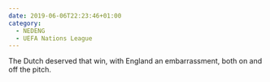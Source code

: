```yaml
---
date: 2019-06-06T22:23:46+01:00
category:
  - NEDENG
  - UEFA Nations League
---
```

The Dutch deserved that win, with England an embarrassment, both on and off the pitch.
